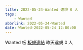 ```yaml
---
title: 2022-05-24-Wanted 違規 0 人
tags:
    - Wanted
abbrlink: 2022-05-24-Wanted
date: Wanted-2022-05-24 12:00:00
---
```

Wanted 板 [板規連結](https://www.ptt.cc/bbs/Wanted/M.1608829773.A.D3B.html)
昨天違規 0 人
